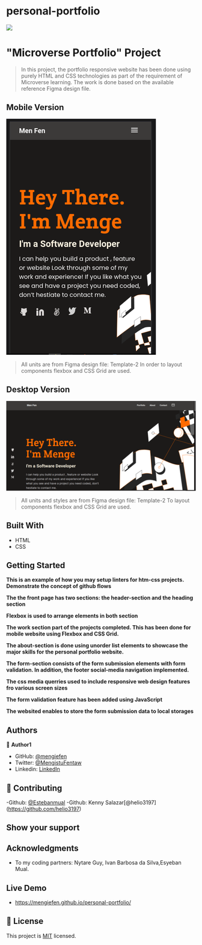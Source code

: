 # personal-portfolio

![](https://img.shields.io/badge/Microverse-blueviolet)

# "Microverse Portfolio" Project

> In this project, the portfolio responsive website has been done using purely HTML and CSS technologies as part of the requirement of Microverse learning. The work is done based on the available reference Figma design file.

## Mobile Version

![screenshot](./assets/images/mobile-front-page.png)

> All units are from Figma design file: Template-2
> In order to layout components flexbox and CSS Grid are used.

## Desktop Version

![screenshot](./assets/images/desktop-front-page.png)

> All units and styles are from Figma design file: Template-2
> To layout components flexbox and CSS Grid are used.

## Built With

- HTML
- CSS

## Getting Started

**This is an example of how you may setup linters for htm-css projects.**
**Demonstrate the concept of github flows**

**The the front page has two sections: the header-section and the heading section**

**Flexbox is used to arrange elements in both section**

**The work section part of the projects completed. This has been done for mobile website using Flexbox and CSS Grid.**

**The about-section is done using unorder list elements to showcase the major skills for the personal portfolio website.**

**The form-section consists of the form submission elements with form validation. In addition, the footer social-media navigation implemented.**

**The css media querries used to include responsive web design features fro various screen sizes**

**The form validation feature has been added using JavaScript**

**The websited enables to store the form submission data to local storages**

## Authors

👤 **Author1**

- GitHub: [@mengiefen](https://github.com/githubhandle)
- Twitter: [@MengistuFentaw](https://twitter.com/twitterhandle)
- Linkedin: [LinkedIn](https://www.linkedin.com/in/mengefen/)

## 🤝 Contributing

-Github: [@Estebanmual](https://github.com/Estebanmual)
-Github: Kenny Salazar[@helio3197] (https://github.com/helio3197)

## Show your support

## Acknowledgments

- To my coding partners: Nytare Guy, Ivan Barbosa da Silva,Esyeban Mual.

## Live Demo

- https://mengiefen.github.io/personal-portfolio/

## 📝 License

This project is [MIT](./MIT.md) licensed.
